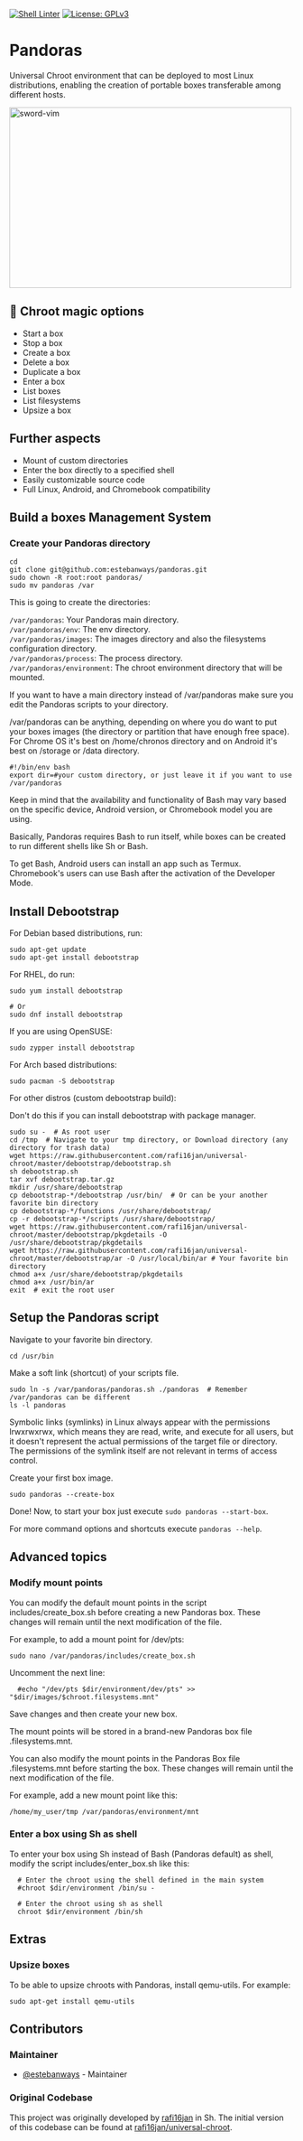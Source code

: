 [![Shell Linter](https://github.com/estebanways/pandoras/actions/workflows/shell-linter.yml/badge.svg)](https://github.com/estebanways/pandoras/actions/workflows/shell-linter.yml) [![License: GPLv3](https://img.shields.io/badge/License-GPLv3-blue.svg)](https://www.gnu.org/licenses/gpl-3.0)

# Pandoras

Universal Chroot environment that can be deployed to most Linux distributions, enabling the creation of portable boxes transferable among different hosts.

<img alt="sword-vim" src="./pandoras.jpg?raw=true" width="500" height="320" />

## 🚀 Chroot magic options

- Start a box
- Stop a box
- Create a box
- Delete a box
- Duplicate a box
- Enter a box
- List boxes
- List filesystems
- Upsize a box

## Further aspects

- Mount of custom directories
- Enter the box directly to a specified shell
- Easily customizable source code
- Full Linux, Android, and Chromebook compatibility

## Build a boxes Management System

### Create your Pandoras directory

```shell
cd
git clone git@github.com:estebanways/pandoras.git 
sudo chown -R root:root pandoras/
sudo mv pandoras /var 
```

This is going to create the directories:

`/var/pandoras`: Your Pandoras main directory.
<br />`/var/pandoras/env`: The env directory.
<br />`/var/pandoras/images`: The images directory and also the filesystems configuration directory.
<br />`/var/pandoras/process`: The process directory.
<br />`/var/pandoras/environment`: The chroot environment directory that will be mounted.

If you want to have a main directory instead of /var/pandoras make sure you edit the Pandoras scripts to your directory.

/var/pandoras can be anything, depending on where you do want to put your boxes images (the directory or partition that have enough free space). For Chrome OS it's best on /home/chronos directory and on Android it's best on /storage or /data directory.

```shell
#!/bin/env bash
export dir=#your custom directory, or just leave it if you want to use /var/pandoras
```

Keep in mind that the availability and functionality of Bash may vary based on the specific device, Android version, or Chromebook model you are using.

Basically, Pandoras requires Bash to run itself, while boxes can be created to run different shells like Sh or Bash.

To get Bash, Android users can install an app such as Termux. Chromebook's users can use Bash after the activation of the Developer Mode.

## Install Debootstrap

For Debian based distributions, run:

```shell
sudo apt-get update
sudo apt-get install debootstrap
```

For RHEL, do run:

```shell
sudo yum install debootstrap

# Or
sudo dnf install debootstrap
```

If you are using OpenSUSE:

```shell
sudo zypper install debootstrap
```

For Arch based distributions:

```shell
sudo pacman -S debootstrap
```

For other distros (custom debootstrap build):

Don't do this if you can install debootstrap with package manager.

```shell
sudo su -  # As root user
cd /tmp  # Navigate to your tmp directory, or Download directory (any directory for trash data)
wget https://raw.githubusercontent.com/rafi16jan/universal-chroot/master/debootstrap/debootstrap.sh
sh debootstrap.sh
tar xvf debootstrap.tar.gz
mkdir /usr/share/debootstrap
cp debootstrap-*/debootstrap /usr/bin/  # Or can be your another favorite bin directory
cp debootstrap-*/functions /usr/share/debootstrap/
cp -r debootstrap-*/scripts /usr/share/debootstrap/
wget https://raw.githubusercontent.com/rafi16jan/universal-chroot/master/debootstrap/pkgdetails -O /usr/share/debootstrap/pkgdetails
wget https://raw.githubusercontent.com/rafi16jan/universal-chroot/master/debootstrap/ar -O /usr/local/bin/ar # Your favorite bin directory
chmod a+x /usr/share/debootstrap/pkgdetails
chmod a+x /usr/bin/ar
exit  # exit the root user
```

## Setup the Pandoras script

Navigate to your favorite bin directory.

```shell
cd /usr/bin
```

Make a soft link (shortcut) of your scripts file.

```shell
sudo ln -s /var/pandoras/pandoras.sh ./pandoras  # Remember /var/pandoras can be different
ls -l pandoras
```

Symbolic links (symlinks) in Linux always appear with the permissions lrwxrwxrwx, which means they are read, write, and execute for all users, but it doesn't represent the actual permissions of the target file or directory. The permissions of the symlink itself are not relevant in terms of access control.

Create your first box image.

```
sudo pandoras --create-box
```

Done! Now, to start your box just execute `sudo pandoras --start-box`.

For more command options and shortcuts execute `pandoras --help`.

## Advanced topics

### Modify mount points

You can modify the default mount points in the script includes/create_box.sh before creating a new Pandoras box. These changes will remain until the next modification of the file.

For example, to add a mount point for /dev/pts:

```shell
sudo nano /var/pandoras/includes/create_box.sh
```

Uncomment the next line:

```shell
  #echo "/dev/pts $dir/environment/dev/pts" >> "$dir/images/$chroot.filesystems.mnt"
```

Save changes and then create your new box.

The mount points will be stored in a brand-new Pandoras box file <box-name>.filesystems.mnt.

You can also modify the mount points in the Pandoras Box file <box-name>.filesystems.mnt before starting the box. These changes will remain until the next modification of the file.

For example, add a new mount point like this:

```shell
/home/my_user/tmp /var/pandoras/environment/mnt
```

### Enter a box using Sh as shell

To enter your box using Sh instead of Bash (Pandoras default) as shell, modify the script includes/enter_box.sh like this:

```shell
  # Enter the chroot using the shell defined in the main system
  #chroot $dir/environment /bin/su -

  # Enter the chroot using sh as shell
  chroot $dir/environment /bin/sh
```

## Extras

### Upsize boxes

To be able to upsize chroots with Pandoras, install qemu-utils. For example:

```shell
sudo apt-get install qemu-utils
```

## Contributors

### Maintainer

- [@estebanways](https://github.com/estebanways) - Maintainer

### Original Codebase

This project was originally developed by [rafi16jan](https://github.com/rafi16jan) in Sh. The initial version of this codebase can be found at [rafi16jan/universal-chroot](https://github.com/rafi16jan/universal-chroot).
